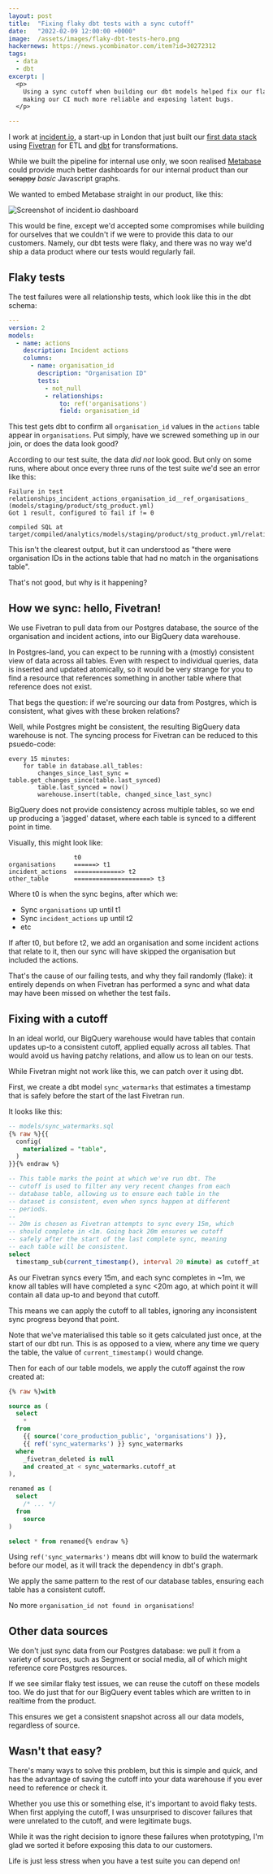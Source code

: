 ```yaml
---
layout: post
title:  "Fixing flaky dbt tests with a sync cutoff"
date:   "2022-02-09 12:00:00 +0000"
image:  /assets/images/flaky-dbt-tests-hero.png
hackernews: https://news.ycombinator.com/item?id=30272312
tags:
  - data
  - dbt
excerpt: |
  <p>
    Using a sync cutoff when building our dbt models helped fix our flaky tests,
    making our CI much more reliable and exposing latent bugs.
  </p>

---
```


[incident]: https://incident.io/
[incident/data-stack]: https://incident.io/blog/data-stack
[fivetran]: https://fivetran.com/
[dbt]: https://getdbt.com/
[metabase]: https://www.metabase.com/

I work at [incident.io][incident], a start-up in London that just built our
[first data stack][incident/data-stack] using [Fivetran][fivetran] for ETL and
[dbt][dbt] for transformations.

While we built the pipeline for internal use only, we soon realised
[Metabase][metabase] could provide much better dashboards for our internal
product than our ~~scrappy~~ _basic_ Javascript graphs.

We wanted to embed Metabase straight in our product, like this:

![Screenshot of incident.io dashboard](/assets/images/flaky-dbt-tests-insights.png)

This would be fine, except we'd accepted some compromises while building for
ourselves that we couldn't if we were to provide this data to our customers.
Namely, our dbt tests were flaky, and there was no way we'd ship a data product
where our tests would regularly fail.

## Flaky tests

The test failures were all relationship tests, which look like this in the dbt
schema:

```yaml
---
version: 2
models:
  - name: actions
    description: Incident actions
    columns:
      - name: organisation_id
        description: "Organisation ID"
        tests:
          - not_null
          - relationships:
              to: ref('organisations')
              field: organisation_id
```

This test gets dbt to confirm all `organisation_id` values in the
`actions` table appear in `organisations`. Put simply,
have we screwed something up in our join, or does the data look good?

According to our test suite, the data _did not_ look good. But only on some
runs, where about once every three runs of the test suite we'd see an error like
this:

```
Failure in test relationships_incident_actions_organisation_id__ref_organisations_ (models/staging/product/stg_product.yml)
Got 1 result, configured to fail if != 0

compiled SQL at target/compiled/analytics/models/staging/product/stg_product.yml/relationships_inc_e2d88f3fd5bd723431990564532e121c.sql
```

This isn't the clearest output, but it can understood as "there were
organisation IDs in the actions table that had no match in the organisations
table".

That's not good, but why is it happening?

## How we sync: hello, Fivetran!

We use Fivetran to pull data from our Postgres database, the source of the
organisation and incident actions, into our BigQuery data warehouse.

In Postgres-land, you can expect to be running with a (mostly) consistent view
of data across all tables. Even with respect to individual queries, data is
inserted and updated atomically, so it would be very strange for you to find a
resource that references something in another table where that reference does
not exist.

That begs the question: if we're sourcing our data from Postgres, which is
consistent, what gives with these broken relations?

Well, while Postgres might be consistent, the resulting BigQuery data warehouse
is not. The syncing process for Fivetran can be reduced to this psuedo-code:

```
every 15 minutes:
    for table in database.all_tables:
        changes_since_last_sync = table.get_changes_since(table.last_synced)
        table.last_synced = now()
        warehouse.insert(table, changed_since_last_sync)
```

BigQuery does not provide consistency across multiple tables, so we end up
producing a 'jagged' dataset, where each table is synced to a different point in
time.

Visually, this might look like:

```
                  t0
organisations     ======> t1
incident_actions  =============> t2
other_table       =====================> t3
```

Where t0 is when the sync begins, after which we:

- Sync `organisations` up until t1
- Sync `incident_actions` up until t2
- etc

If after t0, but before t2, we add an organisation and some incident actions
that relate to it, then our sync will have skipped the organisation but included
the actions.

That's the cause of our failing tests, and why they fail randomly (flake): it
entirely depends on when Fivetran has performed a sync and what data may have
been missed on whether the test fails.

## Fixing with a cutoff

In an ideal world, our BigQuery warehouse would have tables that contain updates
up-to a consistent cutoff, applied equally across all tables. That would avoid
us having patchy relations, and allow us to lean on our tests.

While Fivetran might not work like this, we can patch over it using dbt.

First, we create a dbt model `sync_watermarks` that estimates a timestamp that
is safely before the start of the last Fivetran run.

It looks like this:

```sql
-- models/sync_watermarks.sql
{% raw %}{{
  config(
    materialized = "table",
  )
}}{% endraw %}

-- This table marks the point at which we've run dbt. The
-- cutoff is used to filter any very recent changes from each
-- database table, allowing us to ensure each table in the
-- dataset is consistent, even when syncs happen at different
-- periods.
-- 
-- 20m is chosen as Fivetran attempts to sync every 15m, which
-- should complete in <1m. Going back 20m ensures we cutoff
-- safely after the start of the last complete sync, meaning
-- each table will be consistent.
select
  timestamp_sub(current_timestamp(), interval 20 minute) as cutoff_at
```

As our Fivetran syncs every 15m, and each sync completes in ~1m, we know all
tables will have completed a sync <20m ago, at which point it will contain all
data up-to and beyond that cutoff.

This means we can apply the cutoff to all tables, ignoring any inconsistent sync
progress beyond that point.

Note that we've materialised this table so it gets calculated just once, at the
start of our dbt run. This is as opposed to a view, where any time we query the
table, the value of `current_timestamp()` would change.

Then for each of our table models, we apply the cutoff against the row created
at:

```sql
{% raw %}with

source as (
  select
    *
  from
    {{ source('core_production_public', 'organisations') }},
    {{ ref('sync_watermarks') }} sync_watermarks
  where
    _fivetran_deleted is null
    and created_at < sync_watermarks.cutoff_at
),

renamed as (
  select
    /* ... */
  from
    source
)

select * from renamed{% endraw %}
```

Using `ref('sync_watermarks')` means dbt will know to build the
watermark before our model, as it will track the dependency in dbt's graph.

We apply the same pattern to the rest of our database tables, ensuring each
table has a consistent cutoff.

No more `organisation_id not found in organisations`!

## Other data sources

We don't just sync data from our Postgres database: we pull it from a variety of
sources, such as Segment or social media, all of which might reference core
Postgres resources.

If we see similar flaky test issues, we can reuse the cutoff on these models
too. We do just that for our BigQuery event tables which are written to in
realtime from the product.

This ensures we get a consistent snapshot across all our data models, regardless
of source.

## Wasn't that easy?

There's many ways to solve this problem, but this is simple and quick, and has
the advantage of saving the cutoff into your data warehouse if you ever need to
reference or check it.

Whether you use this or something else, it's important to avoid flaky tests.
When first applying the cutoff, I was unsurprised to discover failures that were
unrelated to the cutoff, and were legitimate bugs.

While it was the right decision to ignore these failures when prototyping, I'm
glad we sorted it before exposing this data to our customers.

Life is just less stress when you have a test suite you can depend on!
